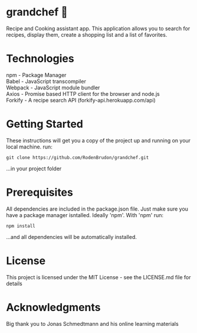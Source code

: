 # grandchef :fork_and_knife:
Recipe and Cooking assistant app. This application allows you to search for recipes, display them, create a shopping list and a list of favorites.

# Technologies 
npm - Package Manager <br/>
Babel - JavaScript transcompiler <br/>
Webpack - JavaScript module bundler <br/>
Axios - Promise based HTTP client for the browser and node.js <br/>
Forkify - A recipe search API (forkify-api.herokuapp.com/api) 

# Getting Started
These instructions will get you a copy of the project up and running on your local machine.
run:
```
git clone https://github.com/RodenBrudon/grandchef.git
```
...in your project folder

# Prerequisites
All dependencies are included in the package.json file. Just make sure you have a package manager isntalled. Ideally 'npm'.
With 'npm' run:
```
npm install
```
...and all dependencies will be automatically installed. 

# License
This project is licensed under the MIT License - see the LICENSE.md file for details

# Acknowledgments
Big thank you to Jonas Schmedtmann and his online learning materials
